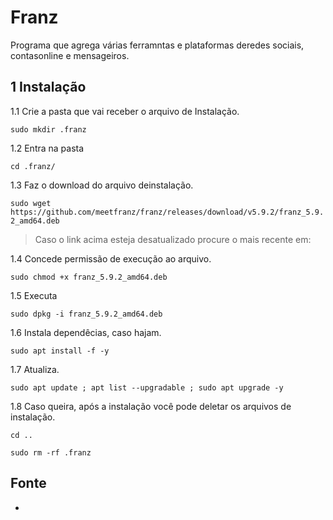 Franz
================================================================

Programa que agrega várias ferramntas e plataformas deredes sociais, contasonline e mensageiros.

1 Instalação
----------------------------------------------------------------

1.1 Crie a pasta que vai receber o arquivo de Instalação.

`sudo mkdir .franz`

1.2 Entra na pasta

`cd .franz/`

1.3 Faz o download do arquivo deinstalação.

`sudo wget https://github.com/meetfranz/franz/releases/download/v5.9.2/franz_5.9.2_amd64.deb`

> Caso o link acima esteja desatualizado procure o mais recente em: 

1.4 Concede permissão de execução ao arquivo.

`sudo chmod +x franz_5.9.2_amd64.deb`

1.5 Executa

`sudo dpkg -i franz_5.9.2_amd64.deb`

1.6 Instala dependêcias, caso hajam.

`sudo apt install -f -y`

1.7 Atualiza.

`sudo apt update ; apt list --upgradable ; sudo apt upgrade -y`

1.8 Caso queira, após a instalação você pode deletar os arquivos de instalação.

`cd ..`

`sudo rm -rf .franz`

Fonte
----------------------------------------------------------------

* 